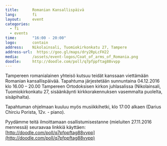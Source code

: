 ```yaml
---
title:      Romanian Kansallispäivä
lang:       fi
layout:     event
categories:
  - fi
  - events
time:       "16:00 - 20:00"
logo:       contain
address:    Nikolainsali, Tuomiokirkonkatu 27, Tampere
address-url:  https://goo.gl/maps/dry2RpLcFH22
media:      /assets/event-logos/Coat_of_arms_of_Romania.png
doodle:     http://doodle.com/poll/q7pfppftag88vvpp
---
```


Tampereen romanialainen yhteisö kutsuu teidät kanssaan viettämään Romanian kansallispäivää. Tapahtuma järjestetään sunnuntaina 04.12.2016 klo 16.00 – 20.00 Tampereen Ortodoksisen kirkon juhlasalissa (Nikolainsali, Tuomiokirkonkatu 27, sisäänkäynti kirkkorakennuksen vasemmalta puolelta, sisäpihalta).

Tapahtuman ohjelmaan kuuluu myös musiikkihetki, klo 17:00 alkaen (Darius Chirciu Porista, 12v. - piano).

Pyydämme teitä ilmoittamaan osallistumisestanne (mieluiten 27.11.2016 mennessä) seuraavaa linkkiä käyttäen: [http://doodle.com/poll/q7pfppftag88vvpp](http://doodle.com/poll/q7pfppftag88vvpp)
